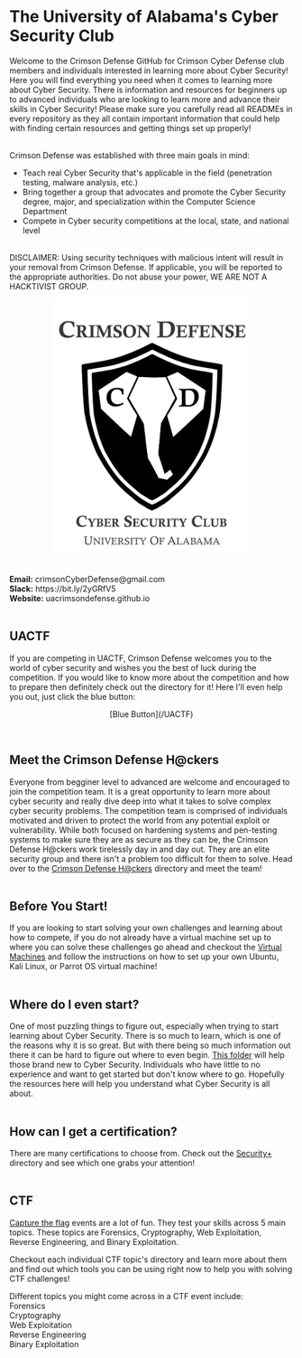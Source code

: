 # The University of Alabama's Cyber Security Club
Welcome to the Crimson Defense GitHub for Crimson Cyber Defense club members and individuals interested in learning more about Cyber Security!
Here you will find everything you need when it comes to learning more about Cyber Security. There is information and resources for beginners up to advanced individuals who are looking to learn more and advance their skills in Cyber Security! Please make sure you carefully read all READMEs in every repository as they all contain important information that could help with finding certain resources and getting things set up properly!<br>
<br>

Crimson Defense was established with three main goals in mind:<br>
- Teach real Cyber Security that's applicable in the field (penetration testing, malware analysis, etc.)
- Bring together a group that advocates and promote the Cyber Security degree, major, and specialization within the Computer Science Department
- Compete in Cyber security competitions at the local, state, and national level 

<br>
DISCLAIMER: Using security techniques with malicious intent will result in your removal from Crimson Defense. If applicable, you will be reported to the appropriate authorities. Do not abuse your power, WE ARE NOT A HACKTIVIST GROUP.

<p align="center">
<img width="350px" src="00_Archive/images/318feea7cf1545feb4dcfd711f64b263.png" alt="Logo"/>
</p>
<br>
<b>Email:</b> crimsonCyberDefense@gmail.com <br>
<b>Slack:</b> https://bit.ly/2yGRfV5 <br>
<b>Website:</b> uacrimsondefense.github.io<br>
<br>

## <b>UACTF</b>
If you are competing in UACTF, Crimson Defense welcomes you to the world of cyber security and wishes you the best of luck during the competition. If you would like to know more about the competition and how to prepare then definitely check out the directory for it! Here I'll even help you out, just click the blue button: <br>
<p align="center">
  [Blue Button](/UACTF)
</p>  
<br>

## <b>Meet the Crimson Defense H@ckers</b>
Everyone from begginer level to advanced are welcome and encouraged to join the competition team. It is a great opportunity to learn more about cyber security and really dive deep into what it takes to solve complex cyber security problems. The competition team is comprised of individuals motivated and driven to protect the world from any potential exploit or vulnerability. While both focused on hardening systems and pen-testing systems to make sure they are as secure as they can be, the Crimson Defense H@ckers work tirelessly day in and day out. They are an elite security group and there isn't a problem too difficult for them to solve. Head over to the [Crimson Defense H@ckers](/Crimson_Defense_H@ckers) directory and meet the team! <br>
<br>

## <b>Before You Start!</b>
If you are looking to start solving your own challenges and learning about how to compete, if you do not already have a virtual machine set up to where you can solve these challenges go ahead and checkout the [Virtual Machines](Virtual_Machines) and follow the instructions on how to set up your own Ubuntu, Kali Linux, or Parrot OS virtual machine! <br>
<br>

## <b>Where do I even start?</b>
One of most puzzling things to figure out, especially when trying to start learning about Cyber Security. There is so much to learn, which is one of the reasons why it is so great. But with there being so much information out there it can be hard to figure out where to even begin. [This folder]((/0_Where_To_Start)) will help those brand new to Cyber Security. Individuals who have little to no experience and want to get started but don't know where to go. Hopefully the resources here will help you understand what Cyber Security is all about.<br>
<br>

## <b>How can I get a certification?</b> 
There are many certifications to choose from. Check out the [Security+](/Security+More) directory and see which one grabs your attention!<br>
<br>

## <b>CTF</b>
[Capture the flag]((/Skills)) events are a lot of fun. They test your skills across 5 main topics. These topics are Forensics, Cryptography, Web Exploitation, Reverse Engineering, and Binary Exploitation.<br> 

Checkout each individual CTF topic's directory and learn more about them and find out which tools you can be using right now to help you with solving CTF challenges!<br>

Different topics you might come across in a CTF event include:<br>
Forensics <br>
Cryptography <br>
Web Exploitation <br>
Reverse Engineering <br>
Binary Exploitation
